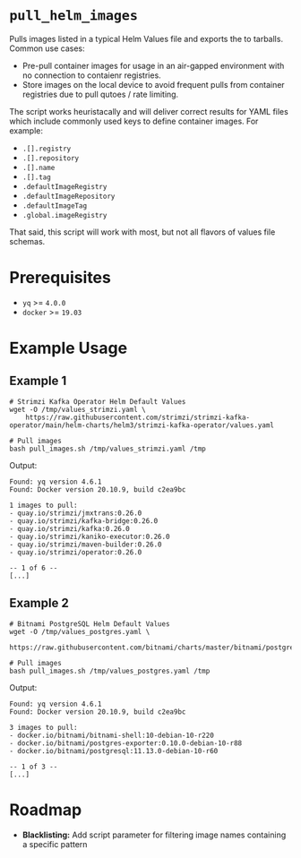 `pull_helm_images`
===

Pulls images listed in a typical Helm Values file and exports the to tarballs. Common use cases:
* Pre-pull container images for usage in an air-gapped environment with no connection to contaienr registries.
* Store images on the local device to avoid frequent pulls from container registries due to pull qutoes / rate limiting.

The script works heuristacally and will deliver correct results for YAML files which include commonly used keys to define container images. For example:
* `.[].registry`
* `.[].repository`
* `.[].name`
* `.[].tag`
* `.defaultImageRegistry`
* `.defaultImageRepository`
* `.defaultImageTag`
* `.global.imageRegistry`

That said, this script will work with most, but not all flavors of values file schemas.

# Prerequisites

* `yq` >= `4.0.0`
* `docker` >= `19.03`

# Example Usage

## Example 1

```
# Strimzi Kafka Operator Helm Default Values
wget -O /tmp/values_strimzi.yaml \
    https://raw.githubusercontent.com/strimzi/strimzi-kafka-operator/main/helm-charts/helm3/strimzi-kafka-operator/values.yaml

# Pull images
bash pull_images.sh /tmp/values_strimzi.yaml /tmp
```

Output:
```
Found: yq version 4.6.1
Found: Docker version 20.10.9, build c2ea9bc

1 images to pull:
- quay.io/strimzi/jmxtrans:0.26.0
- quay.io/strimzi/kafka-bridge:0.26.0
- quay.io/strimzi/kafka:0.26.0
- quay.io/strimzi/kaniko-executor:0.26.0
- quay.io/strimzi/maven-builder:0.26.0
- quay.io/strimzi/operator:0.26.0

-- 1 of 6 --
[...]
```

## Example 2

```
# Bitnami PostgreSQL Helm Default Values
wget -O /tmp/values_postgres.yaml \
    https://raw.githubusercontent.com/bitnami/charts/master/bitnami/postgresql/values.yaml

# Pull images
bash pull_images.sh /tmp/values_postgres.yaml /tmp
```

Output:
```
Found: yq version 4.6.1
Found: Docker version 20.10.9, build c2ea9bc

3 images to pull:
- docker.io/bitnami/bitnami-shell:10-debian-10-r220
- docker.io/bitnami/postgres-exporter:0.10.0-debian-10-r88
- docker.io/bitnami/postgresql:11.13.0-debian-10-r60

-- 1 of 3 --
[...]
```

# Roadmap

* __Blacklisting:__ Add script parameter for filtering image names containing a specific pattern